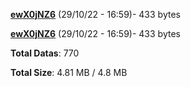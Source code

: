 [**ewX0jNZ6**](/data/ewX0jNZ6.txt) (29/10/22 - 16:59)- 433 bytes

[**ewX0jNZ6**](/data/ewX0jNZ6.txt) (29/10/22 - 16:59)- 433 bytes

**Total Datas**: 770

**Total Size**: 4.81 MB / 4.8 MB
